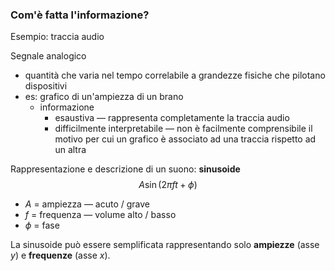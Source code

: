 ### Com'è fatta l'informazione?

Esempio: traccia audio

Segnale analogico
- quantità che varia nel tempo correlabile a grandezze fisiche che pilotano dispositivi
- es: grafico di un'ampiezza di un brano
	- informazione 
		- esaustiva — rappresenta completamente la traccia audio
		- difficilmente interpretabile — non è facilmente comprensibile il motivo per cui un grafico è associato ad una traccia rispetto ad un altra

Rappresentazione e descrizione di un suono: **sinusoide**
$$
A\sin(2\pi f t + \phi)
$$
- $A$ = ampiezza — acuto / grave
- $f$ = frequenza — volume alto / basso
- $\phi$ = fase

La sinusoide può essere semplificata rappresentando solo **ampiezze** (asse $y$) e **frequenze** (asse $x$).